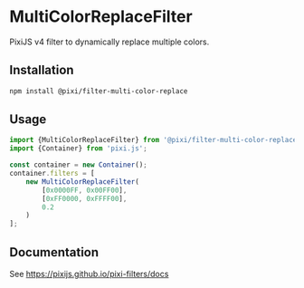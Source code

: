 # MultiColorReplaceFilter

PixiJS v4 filter to dynamically replace multiple colors.

## Installation

```bash
npm install @pixi/filter-multi-color-replace
```

## Usage

```js
import {MultiColorReplaceFilter} from '@pixi/filter-multi-color-replace';
import {Container} from 'pixi.js';

const container = new Container();
container.filters = [
    new MultiColorReplaceFilter(
        [0x0000FF, 0x00FF00],
        [0xFF0000, 0xFFFF00],
        0.2
    )
];
```

## Documentation

See https://pixijs.github.io/pixi-filters/docs